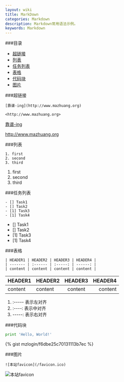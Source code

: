 ```yaml
---
layout: wiki
title: MarkDown
categories: Markdown
description: Markdown常用语法示例。
keywords: Markdown
---
```


###目录

* [超链接](#超链接)
* [列表](#列表)
* [任务列表](#任务列表)
* [表格](#表格)
* [代码块](#代码块)
* [图片](#图片)

###超链接

```
[靠谱-ing](http://www.mazhuang.org)

<http://www.mazhuang.org>
```

[靠谱-ing](http://www.mazhuang.org)  

<http://www.mazhuang.org>

###列表

```
1. first
2. second
3. third
```

1. first  
2. second  
3. third  

###任务列表

```
- [] Task1
- [] Task2
- [1] Task3
- [1] Task4
```

- [] Task1  
- [] Task2  
- [1] Task3  
- [1] Task4  


###表格

```
| HEADER1 | HEADER2 | HEADER3 | HEADER4 |
| ------- | :------ | :-----: | ------: |
| content | content | content | content |
```

| HEADER1 | HEADER2 | HEADER3 | HEADER4 |
| ------- | :------ | :-----: | ------: |
| content | content | content | content |

1. :----- 表示左对齐
2. :----: 表示中对齐
3. -----: 表示右对齐

###代码块

```python
print 'Hello, World!'
```

{% gist mzlogin/f6dbe25c70131113b7ec %}

###图片
```
![本站favicon](/favicon.ico)
```

![本站favicon](/favicon.ico)
